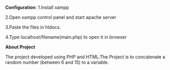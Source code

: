 **Configuration**:
1.Install xampp

2.Open xampp control panel and start apache server

3.Paste the files in htdocs.

4.Type localhost/filename(main.php) to open it in browser

**About Project**

The project developed using PHP and HTML.The Project is to concatenate a random number (between 6 and 15) to a variable.
